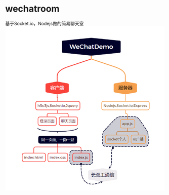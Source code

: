 # wechatroom
基于Socket.io，Nodejs做的简易聊天室
![Image text](https://github.com/mikey952708/wechatroom/blob/main/%E6%80%9D%E7%BB%B4%E5%AF%BC%E5%9B%BE.png)
